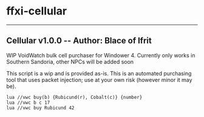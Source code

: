 # ffxi-cellular

-------------------------------------------
Cellular v1.0.0 -- Author: Blace of Ifrit 
-------------------------------------------
WIP VoidWatch bulk cell purchaser for Windower 4. Currently only works in Southern Sandoria, other NPCs will be added soon

This script is a wip and is provided as-is.
This is an automated purchasing tool that uses packet injection; use at your own risk (however minor it may be).
     
```lua //vwc buy(b) {Rubicund(r), Cobalt(c)} {number}```  
```lua //vwc b c 17```  
```lua //vwc buy Rubicund 42```
